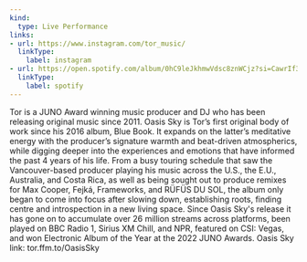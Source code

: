 ```yaml
---
kind:
  type: Live Performance
links:
- url: https://www.instagram.com/tor_music/
  linkType:
    label: instagram
- url: https://open.spotify.com/album/0hC9leJkhmwVdsc8znWCjz?si=CawrIf30SCKBL0YRR67s2g
  linkType:
    label: spotify
---
```

Tor is a JUNO Award winning music producer and DJ who has been releasing original music since 2011.
Oasis Sky is Tor’s first original body of work since his 2016 album, Blue Book. It expands on the latter’s meditative
energy with the producer’s signature warmth and beat-driven atmospherics, while digging deeper into the
experiences and emotions that have informed the past 4 years of his life. From a busy touring schedule that saw the
Vancouver-based producer playing his music across the U.S., the E.U., Australia, and Costa Rica, as well as being
sought out to produce remixes for Max Cooper, Fejká, Frameworks, and RÜFÜS DU SOL, the album only began to
come into focus after slowing down, establishing roots, finding centre and introspection in a new living space.
Since Oasis Sky's release it has gone on to accumulate over 26 million streams across platforms, been played on
BBC Radio 1, Sirius XM Chill, and NPR, featured on CSI: Vegas, and won Electronic Album of the Year at the 2022
JUNO Awards.
Oasis Sky link: tor.ffm.to/OasisSky